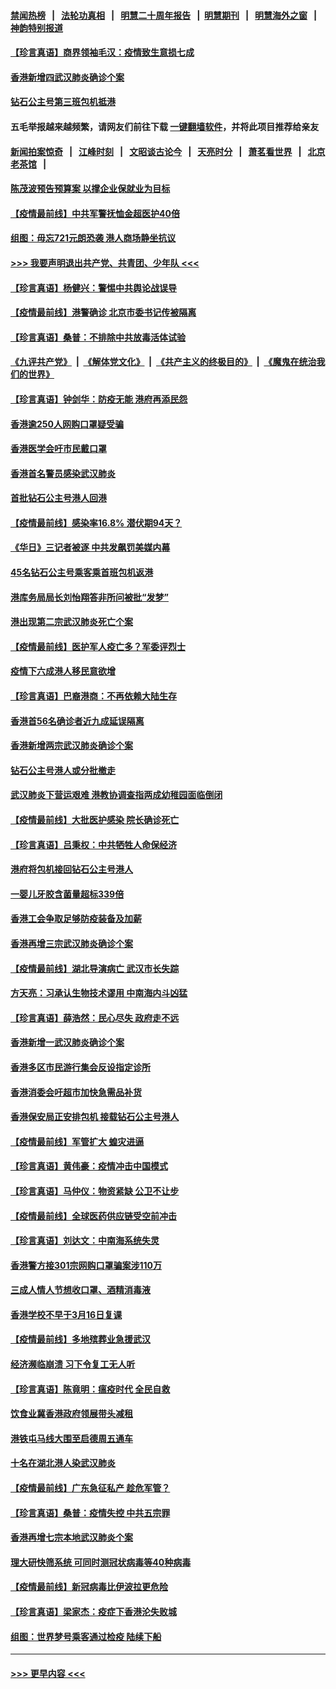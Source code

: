 #### [禁闻热榜](热点新闻.md?=0)  &nbsp;&nbsp;|&nbsp;&nbsp; [法轮功真相](https://github.com/gfw-breaker/truth/blob/master/README.md?=0) &nbsp;&nbsp;|&nbsp;&nbsp; [明慧二十周年报告](https://github.com/gfw-breaker/mh-reports/blob/master/README.md?=0) &nbsp;&nbsp;|&nbsp;&nbsp;[明慧期刊](https://github.com/gfw-breaker/mh-qikan) &nbsp;&nbsp;|&nbsp;&nbsp; [明慧海外之窗](https://github.com/gfw-breaker/mh-news/blob/master/README.md?=0) &nbsp;&nbsp;|&nbsp;&nbsp; [神韵特别报道](https://github.com/gfw-breaker/mh-news/blob/master/shenyun.md?=0)
#### [【珍言真语】商界领袖毛汉：疫情致生意损七成](../pages/nsc415/n11890348.md?t=02241731) 
#### [香港新增四武汉肺炎确诊个案](../pages/nsc415/n11890610.md?t=02241731) 
#### [钻石公主号第三班包机抵港](../pages/nsc415/n11890645.md?t=02241731) 
#### 五毛举报越来越频繁，请网友们前往下载 [一键翻墙软件](https://github.com/gfw-breaker/ssr-accounts)，并将此项目推荐给亲友
#### [新闻拍案惊奇](https://github.com/gfw-breaker/banned-news/blob/master/pages/link4.md) &nbsp;&nbsp;|&nbsp;&nbsp; [江峰时刻](https://github.com/gfw-breaker/banned-news/blob/master/pages/link4.md) &nbsp;&nbsp;|&nbsp;&nbsp; [文昭谈古论今](https://github.com/gfw-breaker/banned-news/blob/master/pages/link4.md) &nbsp;&nbsp;|&nbsp;&nbsp; [天亮时分](https://github.com/gfw-breaker/banned-news/blob/master/pages/link4.md) &nbsp;&nbsp;|&nbsp;&nbsp; [萧茗看世界](https://github.com/gfw-breaker/banned-news/blob/master/pages/link4.md) &nbsp;&nbsp;|&nbsp;&nbsp; [北京老茶馆](https://github.com/gfw-breaker/banned-news/blob/master/pages/link4.md) &nbsp;&nbsp;|&nbsp;&nbsp; 
#### [陈茂波预告预算案 以撑企业保就业为目标](../pages/nsc415/n11890574.md?t=02241731) 
#### [【疫情最前线】中共军警抚恤金超医护40倍](../pages/nsc415/n11890458.md?t=02241731) 
#### [组图：毋忘721元朗恐袭 港人商场静坐抗议](../pages/nsc415/n11876882.md?t=02241731) 
#### [>>> 我要声明退出共产党、共青团、少年队 <<<](https://github.com/begood0513/goodnews/blob/master/quit/letter.md) 
#### [【珍言真语】杨健兴：警惕中共舆论战误导](../pages/nsc415/n11888131.md?t=02241731) 
#### [【疫情最前线】港警确诊 北京市委书记传被隔离](../pages/nsc415/n11886872.md?t=02241731) 
#### [【珍言真语】桑普：不排除中共放毒活体试验](../pages/nsc415/n11886832.md?t=02241731) 
#### [《九评共产党》](https://github.com/begood0513/9ping.md/blob/master/README.md) &nbsp;|&nbsp; [《解体党文化》](../../../../jtdwh.md/blob/master/README.md)  &nbsp;|&nbsp; [《共产主义的终极目的》](../../../../gczydzjmd.md/blob/master/README.md) &nbsp;|&nbsp; [《魔鬼在统治我们的世界》](../../../../mgztzwmdsj.md/blob/master/README.md) 
#### [【珍言真语】钟剑华：防疫无能 港府再添民怨](../pages/nsc415/n11884504.md?t=02241731) 
#### [香港逾250人网购口罩疑受骗](../pages/nsc415/n11884388.md?t=02241731) 
#### [香港医学会吁市民戴口罩](../pages/nsc415/n11884367.md?t=02241731) 
#### [香港首名警员感染武汉肺炎](../pages/nsc415/n11884357.md?t=02241731) 
#### [首批钻石公主号港人回港](../pages/nsc415/n11884333.md?t=02241731) 
#### [【疫情最前线】感染率16.8% 潜伏期94天？](../pages/nsc415/n11884256.md?t=02241731) 
#### [《华日》三记者被逐 中共发飙罚美媒内幕](../pages/nsc415/n11884184.md?t=02241731) 
#### [45名钻石公主号乘客乘首班包机返港](../pages/nsc415/n11881770.md?t=02241731) 
#### [港库务局局长刘怡翔答非所问被批“发梦”](../pages/nsc415/n11881752.md?t=02241731) 
#### [港出现第二宗武汉肺炎死亡个案](../pages/nsc415/n11881736.md?t=02241731) 
#### [【疫情最前线】医护军人疫亡多？军委评烈士](../pages/nsc415/n11881655.md?t=02241731) 
#### [疫情下六成港人移民意欲增](../pages/nsc415/n11881699.md?t=02241731) 
#### [【珍言真语】巴裔港商：不再依赖大陆生存](../pages/nsc415/n11881126.md?t=02241731) 
#### [香港首56名确诊者近九成延误隔离](../pages/nsc415/n11879079.md?t=02241731) 
#### [香港新增两宗武汉肺炎确诊个案](../pages/nsc415/n11879064.md?t=02241731) 
#### [钻石公主号港人或分批撤走](../pages/nsc415/n11879029.md?t=02241731) 
#### [武汉肺炎下营运艰难 港教协调查指两成幼稚园面临倒闭](../pages/nsc415/n11878989.md?t=02241731) 
#### [【疫情最前线】大批医护感染 院长确诊死亡](../pages/nsc415/n11878595.md?t=02241731) 
#### [【珍言真语】吕秉权：中共牺牲人命保经济](../pages/nsc415/n11878390.md?t=02241731) 
#### [港府将包机接回钻石公主号港人](../pages/nsc415/n11876352.md?t=02241731) 
#### [一婴儿牙胶含菌量超标339倍](../pages/nsc415/n11876336.md?t=02241731) 
#### [香港工会争取足够防疫装备及加薪](../pages/nsc415/n11876313.md?t=02241731) 
#### [香港再增三宗武汉肺炎确诊个案](../pages/nsc415/n11876297.md?t=02241731) 
#### [【疫情最前线】湖北导演病亡 武汉市长失踪](../pages/nsc415/n11876272.md?t=02241731) 
#### [方天亮：习承认生物技术谬用 中南海内斗凶猛](../pages/nsc415/n11873679.md?t=02241731) 
#### [【珍言真语】薛浩然：民心尽失 政府走不远](../pages/nsc415/n11875838.md?t=02241731) 
#### [香港新增一武汉肺炎确诊个案](../pages/nsc415/n11874044.md?t=02241731) 
#### [香港多区市民游行集会反设指定诊所](../pages/nsc415/n11874017.md?t=02241731) 
#### [香港消委会吁超市加快急需品补货](../pages/nsc415/n11874003.md?t=02241731) 
#### [香港保安局正安排包机 接载钻石公主号港人](../pages/nsc415/n11873932.md?t=02241731) 
#### [【疫情最前线】军管扩大 蝗灾进逼](../pages/nsc415/n11873780.md?t=02241731) 
#### [【珍言真语】黄伟豪：疫情冲击中国模式](../pages/nsc415/n11873482.md?t=02241731) 
#### [【珍言真语】马仲仪：物资紧缺 公卫不让步](../pages/nsc415/n11872315.md?t=02241731) 
#### [【疫情最前线】全球医药供应链受空前冲击](../pages/nsc415/n11869614.md?t=02241731) 
#### [【珍言真语】刘达文：中南海系统失灵](../pages/nsc415/n11869465.md?t=02241731) 
#### [香港警方接301宗网购口罩骗案涉110万](../pages/nsc415/n11867572.md?t=02241731) 
#### [三成人情人节想收口罩、酒精消毒液](../pages/nsc415/n11867523.md?t=02241731) 
#### [香港学校不早于3月16日复课](../pages/nsc415/n11867498.md?t=02241731) 
#### [【疫情最前线】多地殡葬业急援武汉](../pages/nsc415/n11866914.md?t=02241731) 
#### [经济濒临崩溃 习下令复工无人听](../pages/nsc415/n11867269.md?t=02241731) 
#### [【珍言真语】陈竟明：瘟疫时代 全民自救](../pages/nsc415/n11866765.md?t=02241731) 
#### [饮食业冀香港政府领展带头减租](../pages/nsc415/n11864876.md?t=02241731) 
#### [港铁屯马线大围至启德周五通车](../pages/nsc415/n11864842.md?t=02241731) 
#### [十名在湖北港人染武汉肺炎](../pages/nsc415/n11864807.md?t=02241731) 
#### [【疫情最前线】广东急征私产 趁危军管？](../pages/nsc415/n11864205.md?t=02241731) 
#### [【珍言真语】桑普：疫情失控 中共五宗罪](../pages/nsc415/n11864157.md?t=02241731) 
#### [香港再增七宗本地武汉肺炎个案](../pages/nsc415/n11862405.md?t=02241731) 
#### [理大研快筛系统 可同时测冠状病毒等40种病毒](../pages/nsc415/n11862376.md?t=02241731) 
#### [【疫情最前线】新冠病毒比伊波拉更危险](../pages/nsc415/n11862199.md?t=02241731) 
#### [【珍言真语】梁家杰：疫症下香港沦失败城](../pages/nsc415/n11861588.md?t=02241731) 
#### [组图：世界梦号乘客通过检疫 陆续下船](../pages/nsc415/n11858302.md?t=02241731) 

----
#### [ >>> 更早内容 <<< ](../indexes/nsc415-earlier.md)
